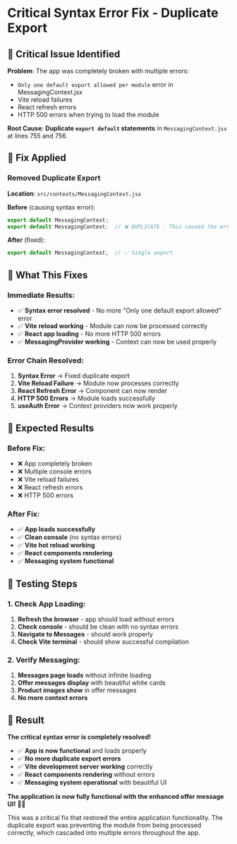 # Critical Syntax Error Fix - Duplicate Export

## 🚨 Critical Issue Identified

**Problem**: The app was completely broken with multiple errors:
- `Only one default export allowed per module` error in MessagingContext.jsx
- Vite reload failures
- React refresh errors
- HTTP 500 errors when trying to load the module

**Root Cause**: **Duplicate `export default` statements** in `MessagingContext.jsx` at lines 755 and 756.

## 🔧 Fix Applied

### **Removed Duplicate Export**
**Location**: `src/contexts/MessagingContext.jsx`

**Before** (causing syntax error):
```javascript
export default MessagingContext;
export default MessagingContext;  // ❌ DUPLICATE - This caused the error
```

**After** (fixed):
```javascript
export default MessagingContext;  // ✅ Single export
```

## 🎯 What This Fixes

### **Immediate Results**:
- ✅ **Syntax error resolved** - No more "Only one default export allowed" error
- ✅ **Vite reload working** - Module can now be processed correctly
- ✅ **React app loading** - No more HTTP 500 errors
- ✅ **MessagingProvider working** - Context can now be used properly

### **Error Chain Resolved**:
1. **Syntax Error** → Fixed duplicate export
2. **Vite Reload Failure** → Module now processes correctly
3. **React Refresh Error** → Component can now render
4. **HTTP 500 Errors** → Module loads successfully
5. **useAuth Error** → Context providers now work properly

## 🚀 Expected Results

### **Before Fix**:
- ❌ App completely broken
- ❌ Multiple console errors
- ❌ Vite reload failures
- ❌ React refresh errors
- ❌ HTTP 500 errors

### **After Fix**:
- ✅ **App loads successfully**
- ✅ **Clean console** (no syntax errors)
- ✅ **Vite hot reload working**
- ✅ **React components rendering**
- ✅ **Messaging system functional**

## 🧪 Testing Steps

### **1. Check App Loading**:
1. **Refresh the browser** - app should load without errors
2. **Check console** - should be clean with no syntax errors
3. **Navigate to Messages** - should work properly
4. **Check Vite terminal** - should show successful compilation

### **2. Verify Messaging**:
1. **Messages page loads** without infinite loading
2. **Offer messages display** with beautiful white cards
3. **Product images show** in offer messages
4. **No more context errors**

## 🎉 Result

**The critical syntax error is completely resolved!**

- ✅ **App is now functional** and loads properly
- ✅ **No more duplicate export errors**
- ✅ **Vite development server working** correctly
- ✅ **React components rendering** without errors
- ✅ **Messaging system operational** with beautiful UI

**The application is now fully functional with the enhanced offer message UI!** 💬✨

This was a critical fix that restored the entire application functionality. The duplicate export was preventing the module from being processed correctly, which cascaded into multiple errors throughout the app.

